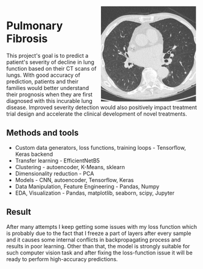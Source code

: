 <img align="right" vspace="5" hspace="5" src="./img/ct_scan.jpeg" width="250">

# Pulmonary Fibrosis
This project's goal is to predict a patient's severity of decline in lung function based on 
their CT scans of lungs. With good accuracy of prediction, patients and their families would
better understand their prognosis when they are first diagnosed with this incurable lung disease.
Improved severity detection would also positively impact treatment trial design and accelerate 
the clinical development of novel treatments.

## Methods and tools
* Custom data generators, loss functions, training loops - Tensorflow, Keras backend
* Transfer learning - EfficientNetB5
* Clustering - autoencoder, K-Means, sklearn
* Dimensionality reduction - PCA
* Models - CNN, autoencoder, Tensorflow, Keras
* Data Manipulation, Feature Engineering - Pandas, Numpy
* EDA, Visualization - Pandas, matplotlib, seaborn, scipy, Jupyter

## Result
After many attempts I keep getting some issues with my loss function which is probably due 
to the fact that I freeze a part of layers after every sample and it causes some internal
conflicts in backpropagating process and results in poor learning. Other than that, the
model is strongly suitable for such computer vision task and after fixing the loss-function
issue it will be ready to perform high-accuracy predictions.
